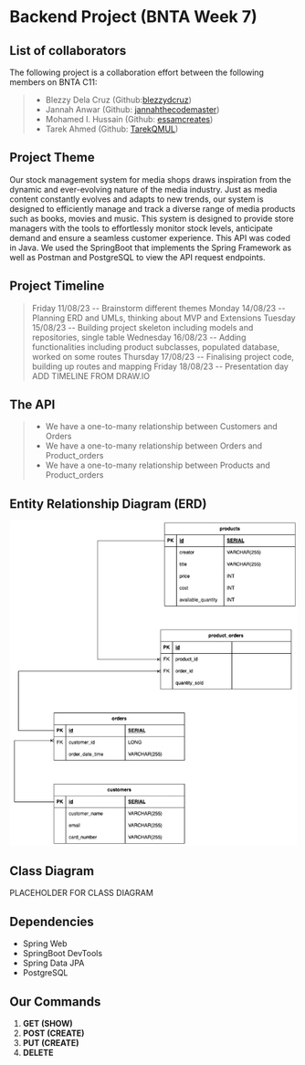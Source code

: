 # **Backend Project (BNTA Week 7)**
## **List of collaborators**
The following project is a collaboration effort between the following members on BNTA C11:
> - Blezzy Dela Cruz (Github:[blezzydcruz](https://github.com/blezzydcruz))
> - Jannah Anwar (Github: [jannahthecodemaster](https://github.com/jannahthecodemaster))
> - Mohamed I. Hussain (Github: [essamcreates](https://github.com/essamcreates))
> - Tarek Ahmed (Github: [TarekQMUL](https://github.com/TarekQMUL))
## **Project Theme**
Our stock management system for media shops draws inspiration from the dynamic and ever-evolving nature of the media industry. Just as media content constantly evolves and adapts to new trends, our system is designed to efficiently manage and track a diverse range of media products such as books, movies and music. This system is designed to provide store managers with the tools to effortlessly monitor stock levels, anticipate demand and ensure a seamless customer experience. 
This API was coded in Java. We used the SpringBoot that implements the Spring Framework as well as Postman and PostgreSQL to view the API request endpoints. 
## **Project Timeline**
> Friday 11/08/23 -- Brainstorm different themes
> Monday 14/08/23 -- Planning ERD and UMLs, thinking about MVP and Extensions
> Tuesday 15/08/23 -- Building project skeleton including models and repositories, single table
> Wednesday 16/08/23 -- Adding functionalities including product subclasses, populated database, worked on some routes
> Thursday 17/08/23 -- Finalising project code, building up routes and mapping
> Friday 18/08/23 -- Presentation day
ADD TIMELINE FROM DRAW.IO
## The API
>- We have a one-to-many relationship between Customers and Orders
>- We have a one-to-many relationship between Orders and Product_orders
>- We have a one-to-many relationship between Products and Product_orders
## **Entity Relationship Diagram (ERD)**
![ERD](diagrams/MediaAPI-ERD.png)
## **Class Diagram**
PLACEHOLDER FOR CLASS DIAGRAM
## **Dependencies**
- Spring Web
- SpringBoot DevTools
- Spring Data JPA
- PostgreSQL
## **Our Commands**
1. **GET (SHOW)**
2. **POST (CREATE)**
3. **PUT (CREATE)**
4. **DELETE**
